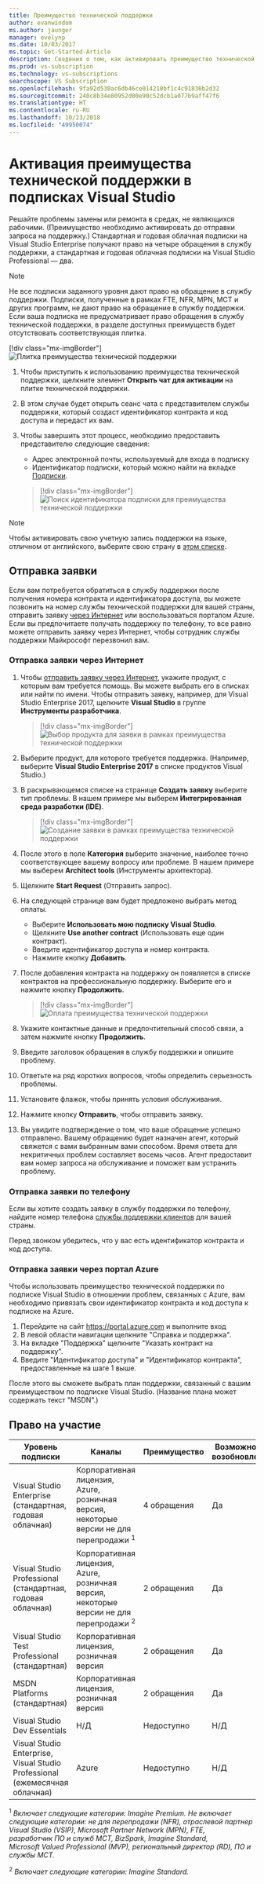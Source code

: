 ```yaml
---
title: Преимущество технической поддержки
author: evanwindom
ms.author: jaunger
manager: evelynp
ms.date: 10/03/2017
ms.topic: Get-Started-Article
description: Сведения о том, как активировать преимущество технической поддержки, входящее в вашу подписку Visual Studio.
ms.prod: vs-subscription
ms.technology: vs-subscriptions
searchscope: VS Subscription
ms.openlocfilehash: 9fa92d530ac6db46ce014210bf1c4c91836b2d32
ms.sourcegitcommit: 240c8b34e80952d00e90c52dcb1a077b9aff47f6
ms.translationtype: HT
ms.contentlocale: ru-RU
ms.lasthandoff: 10/23/2018
ms.locfileid: "49950074"
---
```

# <a name="activate-the-technical-support-benefit-in-visual-studio-subscriptions"></a>Активация преимущества технической поддержки в подписках Visual Studio

Решайте проблемы замены или ремонта в средах, не являющихся рабочими. (Преимущество необходимо активировать до отправки запроса на поддержку.) Стандартная и годовая облачная подписки на Visual Studio Enterprise получают право на четыре обращения в службу поддержки, а стандартная и годовая облачная подписки на Visual Studio Professional — два.

> [!NOTE]
> Не все подписки заданного уровня дают право на обращение в службу поддержки. Подписки, полученные в рамках FTE, NFR, MPN, MCT и других программ, не дают право на обращение в службу поддержки. Если ваша подписка не предусматривает право обращения в службу технической поддержки, в разделе доступных преимуществ будет отсутствовать соответствующая плитка.
> 
> [!div class="mx-imgBorder"]
> ![Плитка преимущества технической поддержки](_img/vs-tech-support/vs-tech-support-tile.png)


1. Чтобы приступить к использованию преимущества технической поддержки, щелкните элемент **Открыть чат для активации** на плитке технической поддержки. 
2. В этом случае будет открыть сеанс чата с представителем службы поддержки, который создаст идентификатор контракта и код доступа и передаст их вам. 
3. Чтобы завершить этот процесс, необходимо предоставить представителю следующие сведения:
   - Адрес электронной почты, используемый для входа в подписку
   - Идентификатор подписки, который можно найти на вкладке [Подписки](https://my.visualstudio.com/subscriptions).

   > [!div class="mx-imgBorder"]
   > ![Поиск идентификатора подписки для преимущества технической поддержки](_img/vs-tech-support/vs-tech-support-subID-cropped.png)


> [!NOTE]
> Чтобы активировать свою учетную запись поддержки на языке, отличном от английского, выберите свою страну в [этом списке](https://support.microsoft.com/help/14084/activate-support-contract).   


## <a name="how-to-submit-an-incident"></a>Отправка заявки

Если вам потребуется обратиться в службу поддержки после получения номера контракта и идентификатора доступа, вы можете позвонить на номер службы технической поддержки для вашей страны, отправить заявку [через Интернет](http://support.microsoft.com/oas/) или воспользоваться порталом Azure. Если вы предпочитаете получать поддержку по телефону, то все равно можете отправить заявку через Интернет, чтобы сотрудник службы поддержки Майкрософт перезвонил вам.

### <a name="submit-an-incident-online"></a>Отправка заявки через Интернет

1. Чтобы [отправить заявку через Интернет](http://support.microsoft.com/oas/), укажите продукт, с которым вам требуется помощь. Вы можете выбрать его в списках или найти по имени. Чтобы отправить заявку, например, для Visual Studio Enterprise 2017, щелкните **Visual Studio** в группе **Инструменты разработчика**.
   > [!div class="mx-imgBorder"]    
   > ![Выбор продукта для заявки в рамках преимущества технической поддержки](_img/vs-tech-support/vs-tech-support-select-product.png)

2. Выберите продукт, для которого требуется поддержка. (Например, выберите **Visual Studio Enterprise 2017** в списке продуктов Visual Studio.)
3. В раскрывающемся списке на странице **Создать заявку** выберите тип проблемы. В нашем примере мы выберем **Интегрированная среда разработки (IDE)**.
   > [!div class="mx-imgBorder"]    
   > ![Создание заявки в рамках преимущества технической поддержки](_img/vs-tech-support/vs-tech-support-create-incident.png)

4. После этого в поле **Категория** выберите значение, наиболее точно соответствующее вашему вопросу или проблеме. В нашем примере мы выберем **Architect tools** (Инструменты архитектора).
5. Щелкните **Start Request** (Отправить запрос).
6. На следующей странице вам будет предложено выбрать метод оплаты.
   - Выберите **Использовать мою подписку Visual Studio**.
   - Щелкните **Use another contract** (Использовать еще один контракт).
   - Введите идентификатор доступа и номер контракта.
   - Нажмите кнопку **Добавить**.
7. После добавления контракта на поддержку он появляется в списке контрактов на профессиональную поддержку. Выберите его и нажмите кнопку **Продолжить**.
   > [!div class="mx-imgBorder"]     
   > ![Оплата преимущества технической поддержки](_img/vs-tech-support/vs-tech-support-payment.png)

8. Укажите контактные данные и предпочтительный способ связи, а затем нажмите кнопку **Продолжить**.
9. Введите заголовок обращения в службу поддержки и опишите проблему.
10. Ответьте на ряд коротких вопросов, чтобы определить серьезность проблемы.
11. Установите флажок, чтобы принять условия обслуживания.
12. Нажмите кнопку **Отправить**, чтобы отправить заявку.
13. Вы увидите подтверждение о том, что ваше обращение успешно отправлено. Вашему обращению будет назначен агент, который свяжется с вами выбранным вами способом. Время ответа для некритичных проблем составляет восемь часов. Агент предоставит вам номер запроса на обслуживание и поможет вам устранить проблему.

### <a name="submit-an-incident-by-phone"></a>Отправка заявки по телефону

Если вы хотите создать заявку в службу поддержки по телефону, найдите номер телефона [службы поддержки клиентов](https://support.microsoft.com/help/13948/global-customer-service-phone-numbers) для вашей страны.

Перед звонком убедитесь, что у вас есть идентификатор контракта и код доступа.

### <a name="submit-an-incident-within-the-azure-portal"></a>Отправка заявки через портал Azure

Чтобы использовать преимущество технической поддержки по подписке Visual Studio в отношении проблем, связанных с Azure, вам необходимо привязать свои идентификатор контракта и код доступа к подписке на Azure.

1.  Перейдите на сайт https://portal.azure.com и выполните вход
2.  В левой области навигации щелкните "Справка и поддержка".
3.  На вкладке "Поддержка" щелкните "Указать контракт на поддержку".
4.  Введите "Идентификатор доступа" и "Идентификатор контракта", предоставленные на шаге 1 выше.

После этого вы сможете выбрать план поддержки, связанный с вашим преимуществом по подписке Visual Studio.  (Название плана может содержать текст "MSDN".)

## <a name="eligibility"></a>Право на участие

| Уровень подписки                                                 |     Каналы                                            | Преимущество                                                          | Возможность возобновления    |
|--------------------------------------------------------------------|---------------------------------------------------------|------------------------------------------------------------------|---------------|
| Visual Studio Enterprise (стандартная, годовая облачная)   | Корпоративная лицензия, Azure, розничная версия, некоторые версии не для перепродажи <sup>1</sup> | 4 обращения       |  Да|
| Visual Studio Professional (стандартная, годовая облачная) | Корпоративная лицензия, Azure, розничная версия, некоторые версии не для перепродажи <sup>2</sup>                                        | 2 обращения                                                          |Да         |
| Visual Studio Test Professional (стандартная)                         | Корпоративная лицензия, розничная версия                                              | 2 обращения                                             |  Да         |
| MSDN Platforms (стандартная)                                          | Корпоративная лицензия, розничная версия                                              | 2 обращения                                               | Да         |
| Visual Studio Dev Essentials | Н/Д | Недоступно |Н/Д|
| Visual Studio Enterprise, Visual Studio Professional (ежемесячная облачная) | Azure                                       | Недоступно                                                           |Н/Д|

<sup>1</sup> *Включает следующие категории: Imagine Premium. Не включает следующие категории: не для перепродажи (NFR), отраслевой партнер Visual Studio (VSIP), Microsoft Partner Network (MPN), FTE, разработчик ПО и служб MCT, BizSpark, Imagine Standard, Microsoft Valued Professional (MVP), региональный директор (RD), ПО и службы MCT.*

<sup>2</sup> *Включает следующие категории: Imagine Standard.*